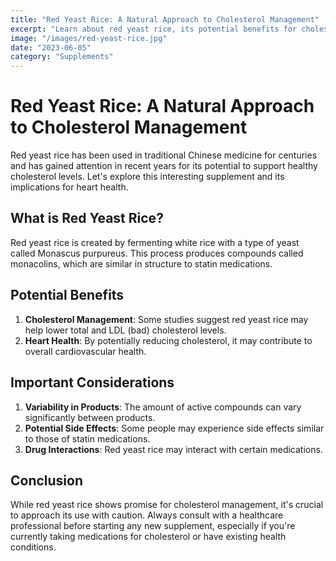 ```yaml
---
title: "Red Yeast Rice: A Natural Approach to Cholesterol Management"
excerpt: "Learn about red yeast rice, its potential benefits for cholesterol management, and important considerations for its use."
image: "/images/red-yeast-rice.jpg"
date: "2023-06-05"
category: "Supplements"
---
```


# Red Yeast Rice: A Natural Approach to Cholesterol Management

Red yeast rice has been used in traditional Chinese medicine for centuries and has gained attention in recent years for its potential to support healthy cholesterol levels. Let's explore this interesting supplement and its implications for heart health.

## What is Red Yeast Rice?

Red yeast rice is created by fermenting white rice with a type of yeast called Monascus purpureus. This process produces compounds called monacolins, which are similar in structure to statin medications.

## Potential Benefits

1. **Cholesterol Management**: Some studies suggest red yeast rice may help lower total and LDL (bad) cholesterol levels.
2. **Heart Health**: By potentially reducing cholesterol, it may contribute to overall cardiovascular health.

## Important Considerations

1. **Variability in Products**: The amount of active compounds can vary significantly between products.
2. **Potential Side Effects**: Some people may experience side effects similar to those of statin medications.
3. **Drug Interactions**: Red yeast rice may interact with certain medications.

## Conclusion

While red yeast rice shows promise for cholesterol management, it's crucial to approach its use with caution. Always consult with a healthcare professional before starting any new supplement, especially if you're currently taking medications for cholesterol or have existing health conditions.